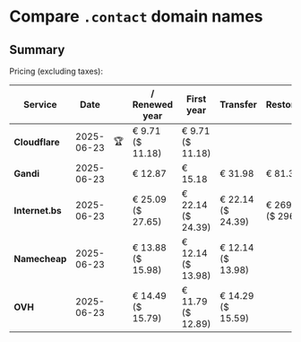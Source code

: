 # Compare `.contact` domain names

## Summary

Pricing (excluding taxes):

| Service | Date |  | / Renewed year | First year | Transfer | Restoration |
|--|--|--|--|--|--|--|
| **Cloudflare** | 2025-06-23 | 🏆 | € 9.71<br>($ 11.18) | € 9.71<br>($ 11.18) |  |  |
| **Gandi** | 2025-06-23 |  | € 12.87 | € 15.18 | € 31.98 | € 81.31 |
| **Internet.bs** | 2025-06-23 |  | € 25.09<br>($ 27.65) | € 22.14<br>($ 24.39) | € 22.14<br>($ 24.39) | € 269.45<br>($ 296.85) |
| **Namecheap** | 2025-06-23 |  | € 13.88<br>($ 15.98) | € 12.14<br>($ 13.98) | € 12.14<br>($ 13.98) |  |
| **OVH** | 2025-06-23 |  | € 14.49<br>($ 15.79) | € 11.79<br>($ 12.89) | € 14.29<br>($ 15.59) |  |
